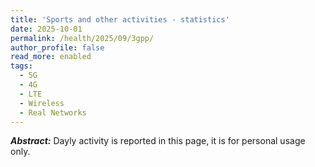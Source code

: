 ```yaml
---
title: 'Sports and other activities - statistics'
date: 2025-10-01
permalink: /health/2025/09/3gpp/
author_profile: false
read_more: enabled
tags:
  - 5G
  - 4G
  - LTE
  - Wireless
  - Real Networks
---
```


***Abstract:*** Dayly activity is reported in this page, it is for personal usage only.

<html>
<script src="https://cdnjs.cloudflare.com/ajax/libs/Chart.js/2.5.0/Chart.min.js"></script>
<body>
<canvas id="myChart" style="width:100%;max-width:600px"></canvas>

<script>
const xValues = [1,2,3,4,5,6,7,8,9,10,11,12,13,14,15,16,17,18,19.20,21,22,23,24,25,26,27,28];

new Chart("myChart", {
  type: "line",
  data: {
    labels: xValues,
    datasets: [{ 
      data: [0,1,0,0,0,0,0,0,0,1,0,0,0,0,0,0,0,0,0,0,0,0,0,0,0,0,0,0],
      borderColor: "red",
	  label: "cross-country",
      fill: false
    }, { 
      data: [0,0.5,0,0,0,0,0,0,0,0.5,0,0,0,0,0,0,0,0,0,0,0,0,0,0,0,0,0,0],
      borderColor: "green",
	  label: "swimming",
      fill: false
    }, { 
      data: [0,0.1,0,0,0,0,0,0,0,2,0,0,0,0,0,0,0,0,0,0,0,0,0,0,0,0,0,0],
      borderColor: "blue",
	  label: "Gym",
      fill: false
    }, { 
      data: [0,1.6,1.6,1.6,1.6,1.6,1.6,1.6,1.6,5.11,5.11,5.11,5.11,5.11,5.11,5.11,5.11,5.11,5.11,5.11,5.11,5.11,5.11,5.11,5.11,5.11,5.11,5.11],
      borderColor: "black",
	  label: "Acculative of all activities ",
      fill: false
	  }]
  },
  options: {
    legend: {display: true}
  }
});
</script>

</body>
</html>

